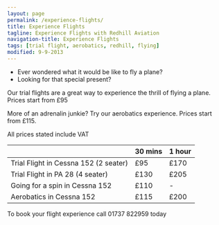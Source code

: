 ```yaml
---
layout: page
permalink: /experience-flights/
title: Experience Flights
tagline: Experience Flights with Redhill Aviation
navigation-title: Experience Flights
tags: [trial flight, aerobatics, redhill, flying]
modified: 9-9-2013
---
```


<div>
<ul>
<li>Ever wondered what it would be like to fly a plane?</li>
<li>Looking for that special present?</li>
</ul>
<div>

<div><p>
Our trial flights are a great way to experience the thrill of flying a plane. Prices start from £95
</p>
</div>

<div>
<p>
More of an adrenalin junkie? Try our aerobatics experience. Prices start from £115.
</p></div>

<div> All prices stated include VAT</div>

<div>

<table class="prices-table trial-flights-prices">
    <thead>
        <tr class="row">
            <th></th>
            <th>30 mins</th>
            <th>1 hour</th>
        </tr>
    </thead>
    <tbody>
        <tr>
            <td>Trial Flight in Cessna 152 (2 seater)</td>
            <td>£95</td>
            <td>£170</td>
        </tr>
        <tr>
            <td>Trial Flight in PA 28 (4 seater)</td>
            <td>£130</td>
            <td>£205</td>
        </tr>
        <tr>
            <td>Going for a spin in Cessna 152</td>
            <td>£110</td>
            <td>-</td>
        </tr>
        <tr>
            <td>Aerobatics in Cessna 152</td>
            <td>£115</td>
            <td>£200</td>
        </tr>
    </tbody>
</table>

<div>
<p>
To book your flight experience call 01737 822959 today
</p>
</div>